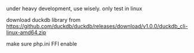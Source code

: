 under heavy development, use wisely. only test in linux

download duckdb library from
https://github.com/duckdb/duckdb/releases/download/v1.0.0/duckdb_cli-linux-amd64.zip

make sure php.ini FFI enable
